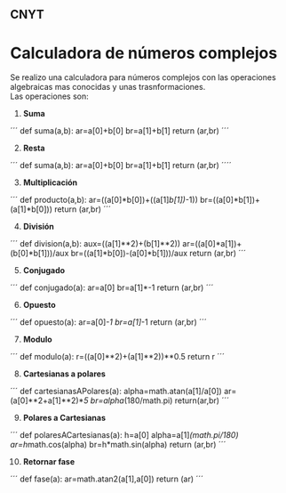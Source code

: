 ## CNYT

# Calculadora de números complejos
Se realizo una calculadora para números complejos con las operaciones algebraicas mas conocidas y unas trasnformaciones.\
Las operaciones son:
1. **Suma**

´´´
def suma(a,b):
    ar=a[0]+b[0]
    br=a[1]+b[1]
    return (ar,br)
´´´

2. **Resta**

´´´
def suma(a,b):
    ar=a[0]+b[0]
    br=a[1]+b[1]
    return (ar,br)
´´´´

3. **Multiplicación**

´´´
def producto(a,b):
    ar=((a[0]*b[0])+((a[1]*b[1])*-1))
    br=((a[0]*b[1])+(a[1]*b[0]))
    return (ar,br)
´´´

4.  **División**

´´´
def division(a,b):
    aux=((a[1]**2)+(b[1]**2))
    ar=((a[0]*a[1])+(b[0]*b[1]))/aux
    br=((a[1]*b[0])-(a[0]*b[1]))/aux
    return (ar,br)
´´´

5. **Conjugado**

´´´
def conjugado(a):
    ar=a[0]
    br=a[1]*-1
    return (ar,br)
´´´

6. **Opuesto**

´´´
def opuesto(a):
    ar=a[0]*-1
    br=a[1]*-1
    return (ar,br)
´´´

7. **Modulo**

´´´
def modulo(a):
    r=((a[0]**2)+(a[1]**2))**0.5
    return r
´´´

8. **Cartesianas a polares**

´´´
def cartesianasAPolares(a):
    alpha=math.atan(a[1]/a[0])
    ar=(a[0]**2+a[1]**2)**5
    br=alpha*(180/math.pi)
    return(ar,br)
´´´

9. **Polares a Cartesianas**

´´´
def polaresACartesianas(a):
    h=a[0]
    alpha=a[1]*(math.pi/180)
    ar=h*math.cos(alpha)
    br=h*math.sin(alpha)
    return (ar,br)
´´´

10. **Retornar fase**

´´´
def fase(a):
    ar=math.atan2(a[1],a[0])
    return (ar)
´´´
